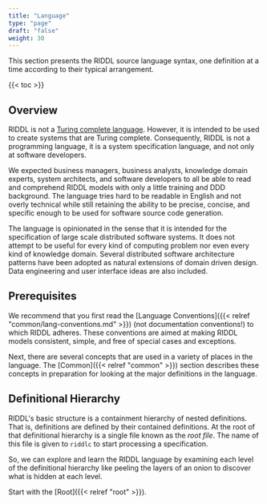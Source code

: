 ```yaml
---
title: "Language"
type: "page"
draft: "false"
weight: 30
---
```


This section presents the RIDDL source language syntax, one definition at a
time according to their typical arrangement. 

{{< toc >}}

## Overview
RIDDL is not a 
[Turing complete language](https://en.wikipedia.org/wiki/Turing_completeness). 
However, it is intended to be used to create systems that are Turing complete. 
Consequently, RIDDL is not a programming language, it is a system specification
language, and not only at software developers. 

We expected business managers, business analysts, knowledge domain experts,
system architects, and software developers to all be able to read and comprehend
RIDDL models with only a little training and DDD background. The language 
tries hard to be readable in English and not overly technical while still
retaining the ability to be precise, concise, and specific enough to be 
used for software source code generation.

The language is opinionated in the sense that it is intended for the 
specification of large scale distributed software systems. It does not attempt 
to be useful for every kind of computing problem nor even every kind of 
knowledge domain. Several distributed software architecture patterns have 
been adopted as natural extensions of domain driven design. Data engineering 
and user interface ideas are also included. 


## Prerequisites

We recommend that you first read the 
[Language Conventions]({{< relref "common/lang-conventions.md" >}}) 
(not documentation conventions!) to which RIDDL adheres. These conventions
are aimed at making RIDDL models consistent, simple, and free of special cases
and exceptions.

Next, there are several concepts that are used in a variety of places 
in the language. The [Common]({{< relref "common" >}}) section describes these 
concepts in preparation for looking at the major definitions in the language.  


## Definitional Hierarchy 
RIDDL's basic structure is a containment hierarchy of nested definitions. That 
is, definitions are defined by their contained definitions. At the root of
that definitional hierarchy is a single file known as the *root file*. The name of 
this file is given to `riddlc` to start processing a specification. 

So, we can explore and learn the RIDDL language by examining each level of the
definitional hierarchy like peeling the layers of an onion to discover what is
hidden at each level. 

Start with the [Root]({{< relref "root" >}}).


